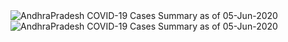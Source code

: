 
<img src="https://deepuhub.github.io/COVID-19/GraphsGenerated/05-Jun-2020/AndhraPradesh_05-Jun-2020.jpg" alt="AndhraPradesh COVID-19 Cases Summary as of 05-Jun-2020">
 <br>										  
<img src="https://deepuhub.github.io/COVID-19/GraphsGenerated/05-Jun-2020/Last24Hrs_AndhraPradesh_05-Jun-2020.jpg" alt="AndhraPradesh COVID-19 Cases Summary as of 05-Jun-2020">

